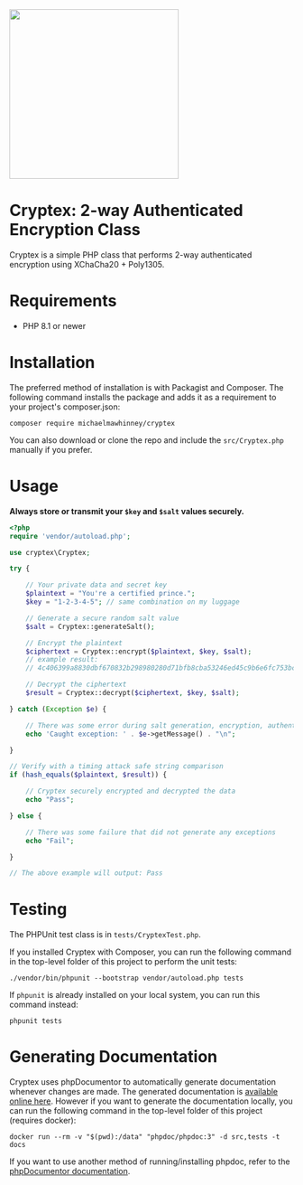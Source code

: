<img src="https://michaelmawhinney.com/cryptex/logo.gif" width="300px">

# Cryptex: 2-way Authenticated Encryption Class

Cryptex is a simple PHP class that performs 2-way authenticated encryption using XChaCha20 + Poly1305.


# Requirements

* PHP 8.1 or newer


# Installation

The preferred method of installation is with Packagist and Composer. The following command installs the package and adds it as a requirement to your project's composer.json:

`composer require michaelmawhinney/cryptex`

You can also download or clone the repo and include the `src/Cryptex.php` manually if you prefer.


# Usage

**Always store or transmit your `$key` and `$salt` values securely.**

```php
<?php
require 'vendor/autoload.php';

use cryptex\Cryptex;

try {

    // Your private data and secret key
    $plaintext = "You're a certified prince.";
    $key = "1-2-3-4-5"; // same combination on my luggage

    // Generate a secure random salt value
    $salt = Cryptex::generateSalt();

    // Encrypt the plaintext
    $ciphertext = Cryptex::encrypt($plaintext, $key, $salt);
    // example result: 
    // 4c406399a8830dbf670832b298980280d71bfb8cba53246ed45c9b6e6fc753bc100da3d10d4bf0d406d8afd18b8a5a79f44e50424ed0970914490706418c5725258e

    // Decrypt the ciphertext
    $result = Cryptex::decrypt($ciphertext, $key, $salt);

} catch (Exception $e) {

    // There was some error during salt generation, encryption, authentication, or decryption
    echo 'Caught exception: ' . $e->getMessage() . "\n";

}

// Verify with a timing attack safe string comparison
if (hash_equals($plaintext, $result)) {

    // Cryptex securely encrypted and decrypted the data
    echo "Pass";

} else {

    // There was some failure that did not generate any exceptions
    echo "Fail";

}

// The above example will output: Pass
```


# Testing

The PHPUnit test class is in `tests/CryptexTest.php`.

If you installed Cryptex with Composer, you can run the following command in the top-level folder of this project to perform the unit tests:

`./vendor/bin/phpunit --bootstrap vendor/autoload.php tests`

If `phpunit` is already installed on your local system, you can run this command instead:

`phpunit tests`


# Generating Documentation

Cryptex uses phpDocumentor to automatically generate documentation whenever changes are made. The generated documentation is [available online here](https://michaelmawhinney.github.io/cryptex/). However if you want to generate the documentation locally, you can run the following command in the top-level folder of this project (requires docker):

`docker run --rm -v "$(pwd):/data" "phpdoc/phpdoc:3" -d src,tests -t docs`

If you want to use another method of running/installing phpdoc, refer to the [phpDocumentor documentation](https://www.phpdoc.org/).
